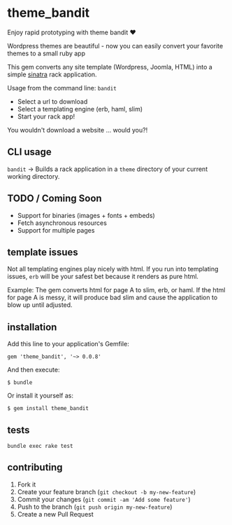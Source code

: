 # theme_bandit

Enjoy rapid prototyping with theme bandit :heart:

Wordpress themes are beautiful - now you can easily convert your favorite themes to a small ruby app

This gem converts any site template (Wordpress, Joomla, HTML) into a
simple [sinatra](http://www.sinatrarb.com/) rack application.

Usage from the command line: `bandit`

- Select a url to download
- Select a templating engine (erb, haml, slim)
- Start your rack app!

You wouldn't download a website ... would you?!

## CLI usage
`bandit` -> Builds a rack application in a `theme` directory of
your current working directory.

## TODO / Coming Soon
- Support for binaries (images + fonts + embeds)
- Fetch asynchronous resources
- Support for multiple pages

## template issues
Not all templating engines play nicely with html. If you run into
templating issues, `erb` will be your safest bet because it renders as
pure html.

Example: The gem converts html for page A to slim, erb, or haml.
If the html for page A is messy, it will produce bad slim
and cause the application to blow up until adjusted.

## installation

Add this line to your application's Gemfile:

    gem 'theme_bandit', '~> 0.0.8'

And then execute:

    $ bundle

Or install it yourself as:

    $ gem install theme_bandit


## tests

```
bundle exec rake test
```
## contributing

1. Fork it
2. Create your feature branch (`git checkout -b my-new-feature`)
3. Commit your changes (`git commit -am 'Add some feature'`)
4. Push to the branch (`git push origin my-new-feature`)
5. Create a new Pull Request
